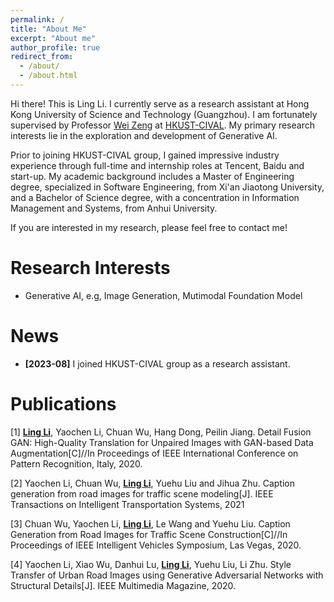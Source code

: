 ```yaml
---
permalink: /
title: "About Me"
excerpt: "About me"
author_profile: true
redirect_from: 
  - /about/
  - /about.html
---
```



Hi there! This is Ling Li. I currently serve as a research assistant at Hong Kong University of Science and Technology (Guangzhou). I am fortunately supervised by Professor [Wei Zeng](https://zeng-wei.com/) at [HKUST-CIVAL](https://hkust-cival.com). My primary research interests lie in the exploration and development of Generative AI.

Prior to joining HKUST-CIVAL group, I gained impressive industry experience through full-time and internship roles at Tencent, Baidu and start-up. My academic background includes a Master of Engineering degree, specialized in Software Engineering, from Xi'an Jiaotong University, and a Bachelor of Science degree, with a concentration in Information Management and Systems, from Anhui University.

If you are interested in my research, please feel free to contact me!

Research Interests
======
- Generative AI, e.g, Image Generation, Mutimodal Foundation Model

News
======

- **[2023-08]** I joined HKUST-CIVAL group as a research assistant.


Publications
======

[1] <ins>**Ling Li**</ins>, Yaochen Li, Chuan Wu, Hang Dong, Peilin Jiang. Detail Fusion GAN: High-Quality Translation for Unpaired Images with GAN-based Data Augmentation[C]//In Proceedings of IEEE International Conference on Pattern Recognition, Italy, 2020.

[2] Yaochen Li, Chuan Wu, <ins>**Ling Li**</ins>, Yuehu Liu and Jihua Zhu. Caption generation from road images for traffic scene modeling[J]. IEEE Transactions on Intelligent Transportation Systems, 2021

[3] Chuan Wu, Yaochen Li, <ins>**Ling Li**</ins>, Le Wang and Yuehu Liu. Caption Generation from Road Images for Traffic Scene Construction[C]//In Proceedings of IEEE Intelligent Vehicles Symposium, Las Vegas, 2020.

[4] Yaochen Li, Xiao Wu, Danhui Lu, <ins>**Ling Li**</ins>, Yuehu Liu, Li Zhu. Style Transfer of Urban Road Images using Generative Adversarial Networks with Structural Details[J]. IEEE Multimedia Magazine, 2020.